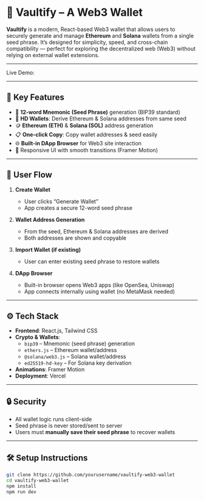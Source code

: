 # 🔐 Vaultify – A Web3 Wallet

**Vaultify** is a modern, React-based Web3 wallet that allows users to securely generate and manage **Ethereum** and **Solana** wallets from a single seed phrase. It’s designed for simplicity, speed, and cross-chain compatibility — perfect for exploring the decentralized web (Web3) without relying on external wallet extensions.

---

Live Demo: 

---

## 🚀 Key Features

- 🔑 **12-word Mnemonic (Seed Phrase)** generation (BIP39 standard)
- 🔄 **HD Wallets**: Derive Ethereum & Solana addresses from same seed
- 🪙 **Ethereum (ETH)** & **Solana (SOL)** address generation
- 📋 **One-click Copy**: Copy wallet addresses & seed easily
- 🌐 **Built-in DApp Browser** for Web3 site interaction
- 🎨 Responsive UI with smooth transitions (Framer Motion)

---

## 🧭 User Flow

1. **Create Wallet**
   - User clicks “Generate Wallet”
   - App creates a secure 12-word seed phrase

2. **Wallet Address Generation**
   - From the seed, Ethereum & Solana addresses are derived
   - Both addresses are shown and copyable

3. **Import Wallet (if existing)**
   - User can enter existing seed phrase to restore wallets

4. **DApp Browser**
   - Built-in browser opens Web3 apps (like OpenSea, Uniswap)
   - App connects internally using wallet (no MetaMask needed)

---

## ⚙️ Tech Stack

- **Frontend**: React.js, Tailwind CSS
- **Crypto & Wallets**:
  - `bip39` – Mnemonic (seed phrase) generation
  - `ethers.js` – Ethereum wallet/address
  - `@solana/web3.js` – Solana wallet/address
  - `ed25519-hd-key` – For Solana key derivation
- **Animations**: Framer Motion
- **Deployment**: Vercel

---

## 🔒 Security

- All wallet logic runs client-side
- Seed phrase is never stored/sent to server
- Users must **manually save their seed phrase** to recover wallets

---

## 🛠️ Setup Instructions

```bash
git clone https://github.com/yourusername/vaultify-web3-wallet
cd vaultify-web3-wallet
npm install
npm run dev
